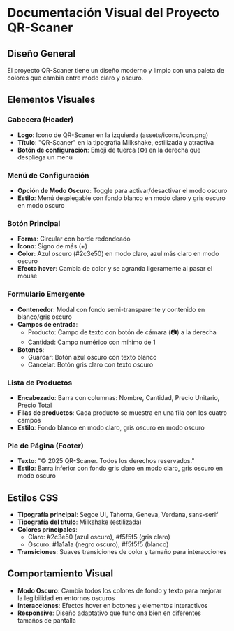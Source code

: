 # Documentación Visual del Proyecto QR-Scaner

## Diseño General
El proyecto QR-Scaner tiene un diseño moderno y limpio con una paleta de colores que cambia entre modo claro y oscuro.

## Elementos Visuales

### Cabecera (Header)
- **Logo**: Icono de QR-Scaner en la izquierda (assets/icons/icon.png)
- **Título**: "QR-Scaner" en la tipografía Milkshake, estilizada y atractiva
- **Botón de configuración**: Emoji de tuerca (⚙️) en la derecha que despliega un menú

### Menú de Configuración
- **Opción de Modo Oscuro**: Toggle para activar/desactivar el modo oscuro
- **Estilo**: Menú desplegable con fondo blanco en modo claro y gris oscuro en modo oscuro

### Botón Principal
- **Forma**: Circular con borde redondeado
- **Icono**: Signo de más (+)
- **Color**: Azul oscuro (#2c3e50) en modo claro, azul más claro en modo oscuro
- **Efecto hover**: Cambia de color y se agranda ligeramente al pasar el mouse

### Formulario Emergente
- **Contenedor**: Modal con fondo semi-transparente y contenido en blanco/gris oscuro
- **Campos de entrada**: 
  - Producto: Campo de texto con botón de cámara (📷) a la derecha
  - Cantidad: Campo numérico con mínimo de 1
- **Botones**: 
  - Guardar: Botón azul oscuro con texto blanco
  - Cancelar: Botón gris claro con texto oscuro

### Lista de Productos
- **Encabezado**: Barra con columnas: Nombre, Cantidad, Precio Unitario, Precio Total
- **Filas de productos**: Cada producto se muestra en una fila con los cuatro campos
- **Estilo**: Fondo blanco en modo claro, gris oscuro en modo oscuro

### Pie de Página (Footer)
- **Texto**: "© 2025 QR-Scaner. Todos los derechos reservados."
- **Estilo**: Barra inferior con fondo gris claro en modo claro, gris oscuro en modo oscuro

## Estilos CSS
- **Tipografía principal**: Segoe UI, Tahoma, Geneva, Verdana, sans-serif
- **Tipografía del título**: Milkshake (estilizada)
- **Colores principales**:
  - Claro: #2c3e50 (azul oscuro), #f5f5f5 (gris claro)
  - Oscuro: #1a1a1a (negro oscuro), #f5f5f5 (blanco)
- **Transiciones**: Suaves transiciones de color y tamaño para interacciones

## Comportamiento Visual
- **Modo Oscuro**: Cambia todos los colores de fondo y texto para mejorar la legibilidad en entornos oscuros
- **Interacciones**: Efectos hover en botones y elementos interactivos
- **Responsive**: Diseño adaptativo que funciona bien en diferentes tamaños de pantalla